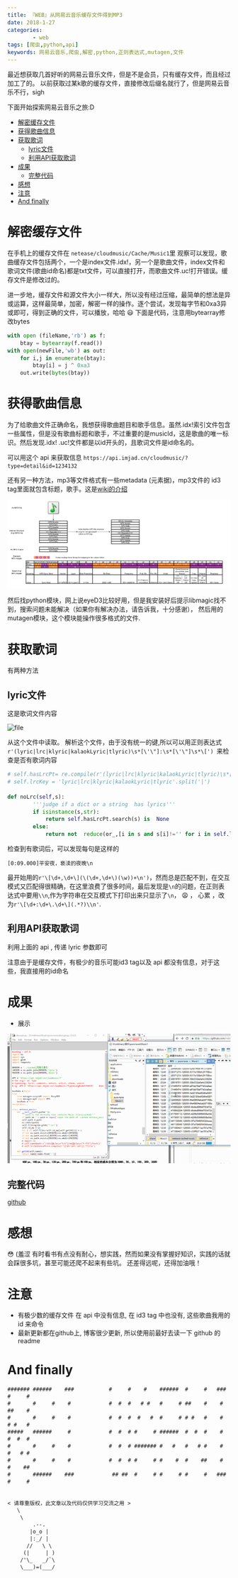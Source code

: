```yaml
---
title: 『WEB』从网易云音乐缓存文件得到MP3
date: 2018-1-27
categories: 
		- web
tags: [爬虫,python,api]
keywords: 网易云音乐,爬虫,解密,python,正则表达式,mutagen,文件
---
```



最近想获取几首好听的网易云音乐文件，但是不是会员，只有缓存文件，而且经过加工了的。
以前获取过某k歌的缓存文件，直接修改后缀名就行了，但是网易云音乐不行，sigh
<!-- more -->

下面开始探索网易云音乐之旅:D
<!-- TOC -->

- [解密缓存文件](#解密缓存文件)
- [获得歌曲信息](#获得歌曲信息)
- [获取歌词](#获取歌词)
    - [lyric文件](#lyric文件)
    - [利用API获取歌词](#利用api获取歌词)
- [成果](#成果)
    - [完整代码](#完整代码)
- [感想](#感想)
- [注意](#注意)
- [And finally](#and-finally)

<!-- /TOC -->


<a id="markdown-解密缓存文件" name="解密缓存文件"></a>
# 解密缓存文件

在手机上的缓存文件在 `netease/cloudmusic/Cache/Music1`里
观察可以发现，歌曲缓存文件包括两个，一个是index文件.idx!，另一个是歌曲文件，index文件和歌词文件(歌曲id命名)都是txt文件，可以直接打开，而歌曲文件.uc!打开错误。缓存文件是修改过的。


进一步地，缓存文件和源文件大小一样大，所以没有经过压缩，最简单的想法是异或运算，这样最简单，加密，解密一样的操作。逐个尝试，发现每字节和0xa3异或即可，得到正确的文件，可以播放，哈哈 :smiley: 下面是代码，注意用bytearray修改bytes

```python    
with open (fileName,'rb') as f:
    btay = bytearray(f.read())
with open(newFile,'wb') as out:
    for i,j in enumerate(btay):
        btay[i] = j ^ 0xa3
    out.write(bytes(btay))
```

<a id="markdown-获得歌曲信息" name="获得歌曲信息"></a>
# 获得歌曲信息
为了给歌曲文件正确命名，我想获得歌曲题目和歌手信息。虽然.idx!索引文件包含一些属性，但是没有歌曲标题和歌手，不过重要的是musicId，这是歌曲的唯一标识。然后发现.idx!  .uc!文件都是以id开头的，且歌词文件是id命名的。

可以用这个 api 来获取信息
`https://api.imjad.cn/cloudmusic/?type=detail&id=1234132`

还有另一种方法，mp3等文件格式有一些metadata (元素据)，mp3文件的 id3 tag里面就包含标题，歌手。这是[wiki的介绍](https://en.wikipedia.org/wiki/MP3)

![mp3](images/mp3.png)

然后找python模块，网上说eyeD3比较好用，但是我安装好后提示libmagic找不到，搜索问题未能解决（如果你有解决办法，请告诉我，十分感谢）， 然后用的mutagen模块，这个模块能操作很多格式的文件.

<a id="markdown-获取歌词" name="获取歌词"></a>
# 获取歌词
有两种方法
<a id="markdown-lyric文件" name="lyric文件"></a>
## lyric文件
这是歌词文件内容

![file](images/file.png)

从这个文件中读取。 解析这个文件，由于没有统一的键,所以可以用正则表达式`r'(lyric|lrc|klyric|kalaokLyric|tlyric)\s*[\'\"]:\s*[\'\"]\s*\[')
`来检查是否有歌词内容
```python
# self.hasLrcPt= re.compile(r'(lyric|lrc|klyric|kalaokLyric|tlyric)\s*[\'\"]:\s*[\'\"]\s*\[')
# self.lrcKey = 'lyric|lrc|klyric|kalaokLyric|tlyric'.split('|')

def noLrc(self,s):
        '''judge if a dict or a string  has lyrics'''
        if isinstance(s,str):
            return self.hasLrcPt.search(s) is  None
        else:
            return not  reduce(or_,[i in s and s[i]!='' for i in self.lrcKey]) 
```

检查到有歌词后，可以发现每句是这样的

`[0:09.000]平安夜，亵渎的夜晚\n`

最开始用的`r'\[\d+,\d+\](\(\d+,\d+\)(\w))+\n')`，然而总是匹配不到，在交互模式又匹配得很精确，在这里浪费了很多时间，最后发现是`\n`的问题，在正则表达式中要用`\\n`,作为字符串在交互模式下打印出来只显示了`\n`， :weary: ， 心累   ，改为`r'\[\d+:\d+\.\d+\](.*?)\\n'`.

<a id="markdown-利用api获取歌词" name="利用api获取歌词"></a>
## 利用API获取歌词
利用上面的 api , 传递 lyric 参数即可



注意由于是缓存文件，有极少的音乐可能id3 tag以及 api 都没有信息，对于这些，我直接用的id命名

<a id="markdown-成果" name="成果"></a>
# 成果
* 展示


![display](images/display.gif)


<a id="markdown-完整代码" name="完整代码"></a>
## 完整代码
[github](https://github.com/mbinary/netease-music-cracker.git)

<a id="markdown-感想" name="感想"></a>
# 感想
:flushed: (羞涩
有时看书有点没有耐心，想实践，然而如果没有掌握好知识，实践的话就会踩很多坑，甚至可能还爬不起来有些坑。 还差得远呢，还得加油哦！

<a id="markdown-注意" name="注意"></a>
# 注意
* 有极少数的缓存文件 在 api 中没有信息, 在 id3 tag 中也没有, 这些歌曲我用的 id 来命令
* 最新更新都在github上, 博客很少更新, 所以使用前最好去读一下 github 的 readme

<a id="markdown-and-finally" name="and-finally"></a>
# And finally
```
####### ######    ###           #     #    #    ######  #     #   ###   #     #
#       #     #    #            #  #  #   # #   #     # ##    #    #    ##    #
#       #     #    #            #  #  #  #   #  #     # # #   #    #    # #   #
#####   ######     #            #  #  # #     # ######  #  #  #    #    #  #  #
#       #     #    #            #  #  # ####### #   #   #   # #    #    #   # #
#       #     #    #            #  #  # #     # #    #  #    ##    #    #    ##
#       ######    ###            ## ##  #     # #     # #     #   ###   #     #


< 请尊重版权，此文章以及代码仅供学习交流之用 >
   \
    \
        .--.
       |o_o |
       |:_/ |
      //   \ \
     (|     | )
    /'\_   _/`\
    \___)=(___/
```
